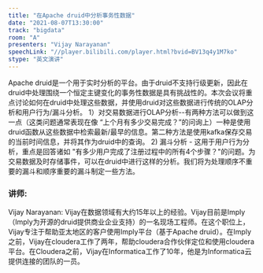 ```yaml
---
title: "在Apache druid中分析事务性数据"
date: "2021-08-07T13:30:00" 
track: "bigdata"
room: "A"
presenters: "Vijay Narayanan"
speechLink: "//player.bilibili.com/player.html?bvid=BV13q4y1M7ko"
stype: "英文演讲"
---
```

 Apache druid是一个用于实时分析的平台。由于druid不支持行级更新，因此在druid中处理围绕一个恒定主键变化的事务性数据是具有挑战性的。本次会议将重点讨论如何在druid中处理这些数据，并使用druid对这些数据进行传统的OLAP分析和用户行为/漏斗分析。
 1）对交易数据进行OLAP分析--有两种方法可以做到这一点（这类问题通常表现在像 “上个月有多少交易完成？”的问询上）一种是使用druid函数从这些数据中检索最新/最早的信息。第二种方法是使用kafka保存交易的当前时间信息，并将其作为druid中的查询。
 2) 漏斗分析 - 这用于用户行为分析，重点是回答诸如 "有多少用户完成了注册过程中的所有4个步骤？"的问题。为交易数据及时存储事件，可以在druid中进行这样的分析。我们将为处理顺序不重要的漏斗和顺序重要的漏斗制定一些方法。
 ### 讲师: 
 Vijay Narayanan: Vijay在数据领域有大约15年以上的经验。Vijay目前是Imply（Imply为开源的druid提供商业企业支持）的一名现场工程师。在这个职位上，Vijay专注于帮助亚太地区的客户使用Imply平台（基于Apache druid）。在Imply之前，Vijay在cloudera工作了两年，帮助cloudera合作伙伴定位和使用cloudera平台。在Cloudera之前，Vijay在Informatica工作了10年，他是为Informatica云提供连接的团队的一员。
